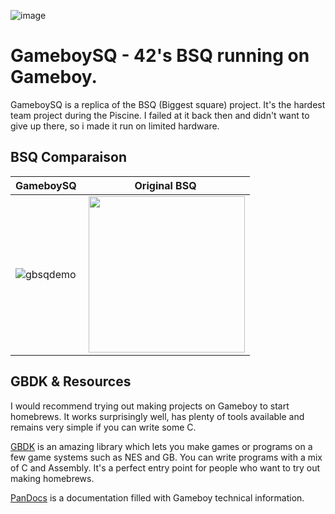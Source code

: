 ![image](https://github.com/user-attachments/assets/94e4623d-3937-405a-a29d-4ba0c27c78d6)
# GameboySQ - 42's BSQ running on Gameboy.

GameboySQ is a replica of the BSQ (Biggest square) project. It's the hardest team project during the Piscine. I failed at it back then and didn't want to give up there, so i made it run on limited hardware.

## BSQ Comparaison

| GameboySQ                   | Original BSQ                  |
|-----------------------------|-------------------------------|
| ![gbsqdemo](https://github.com/user-attachments/assets/c478ffc2-fb09-4b9a-9208-344f59b785d8) | <img src="https://github.com/user-attachments/assets/41271dec-25f8-4cc3-831a-2a88eb60eaad" align="right" width="250"/> |

## GBDK & Resources

I would recommend trying out making projects on Gameboy to start homebrews. It works surprisingly well, has plenty of tools available and remains very simple if you can write some C.

[GBDK](https://gbdk-2020.github.io/gbdk-2020/docs/api/docs_supported_consoles.html) is an amazing library which lets you make games or programs on a few game systems such as NES and GB. You can write programs with a mix of C and Assembly. It's a perfect entry point for people who want to try out making homebrews.

[PanDocs](https://gbdev.io/pandocs/) is a documentation filled with Gameboy technical information.

